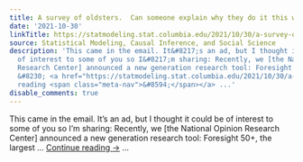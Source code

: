 ```yaml
---
title: A survey of oldsters.  Can someone explain why they do it this way?
date: '2021-10-30'
linkTitle: https://statmodeling.stat.columbia.edu/2021/10/30/a-survey-of-oldsters-can-someone-explain-why-they-do-it-this-way/
source: Statistical Modeling, Causal Inference, and Social Science
description: 'This came in the email. It&#8217;s an ad, but I thought it could be
  of interest to some of you so I&#8217;m sharing: Recently, we [the National Opinion
  Research Center] announced a new generation research tool: Foresight 50+, the largest
  &#8230; <a href="https://statmodeling.stat.columbia.edu/2021/10/30/a-survey-of-oldsters-can-someone-explain-why-they-do-it-this-way/">Continue
  reading <span class="meta-nav">&#8594;</span></a> ...'
disable_comments: true
---
```

This came in the email. It&#8217;s an ad, but I thought it could be of interest to some of you so I&#8217;m sharing: Recently, we [the National Opinion Research Center] announced a new generation research tool: Foresight 50+, the largest &#8230; <a href="https://statmodeling.stat.columbia.edu/2021/10/30/a-survey-of-oldsters-can-someone-explain-why-they-do-it-this-way/">Continue reading <span class="meta-nav">&#8594;</span></a> ...
